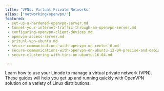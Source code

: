 ```yaml
---
title: 'VPNs: Virtual Private Networks'
alias: ['networking/openvpn/']
featured:
 - set-up-a-hardened-openvpn-server.md
 - tunnel-your-internet-traffic-through-an-openvpn-server.md
 - configuring-openvpn-client-devices.md
 - openvpn-access-server.md
 - pritunl-vpn-ubuntu.md
 - secure-communications-with-openvpn-on-centos-6.md
 - secure-communications-with-openvpn-on-ubuntu-12-04-precise-and-debian-7.md
 - secure-clustering-with-tinc-on-ubuntu-16-04.md

---
```


Learn how to use your Linode to manage a virtual private network (VPN). These guides will help you get up and running quickly with OpenVPN solution on a variety of Linux distributions.